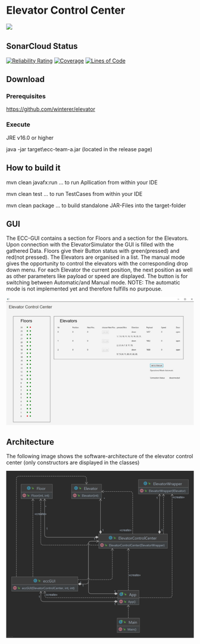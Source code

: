 # Elevator Control Center

<img src="https://s.keepmeme.com/files/en_posts/20200823/e672a8e92b6291e79f66bfab87d8addbman-in-elevator-meme-keep-scrolling-i-want-to-go-up.jpg">

## SonarCloud Status

[![Reliability Rating](https://sonarcloud.io/api/project_badges/measure?project=fhhagenberg-sqe-esd-ws21_elevator-control-center-team-a&metric=reliability_rating)](https://sonarcloud.io/summary/new_code?id=fhhagenberg-sqe-esd-ws21_elevator-control-center-team-a)
[![Coverage](https://sonarcloud.io/api/project_badges/measure?project=fhhagenberg-sqe-esd-ws21_elevator-control-center-team-a&metric=coverage)](https://sonarcloud.io/summary/new_code?id=fhhagenberg-sqe-esd-ws21_elevator-control-center-team-a)
[![Lines of Code](https://sonarcloud.io/api/project_badges/measure?project=fhhagenberg-sqe-esd-ws21_elevator-control-center-team-a&metric=ncloc)](https://sonarcloud.io/summary/new_code?id=fhhagenberg-sqe-esd-ws21_elevator-control-center-team-a)

## Download

### Prerequisites

https://github.com/winterer/elevator

### Execute

JRE v16.0 or higher

java -jar target\ecc-team-a.jar
(located in the release page)

## How to build it

mvn clean javafx:run ... to run Apllication from within your IDE

mvn clean test ...  to run TestCases from within your IDE

mvn clean package ... to build standalone JAR-Files into the target-folder


## GUI
The ECC-GUI contains a section for Floors and a section for the Elevators. Upon connection with the ElevatorSimulator the GUI is filled with the gathered Data. Floors give their Button status with green(pressed) and red(not pressed). The Elevators are organised in a list. The manual mode gives the opportunity to control the elevators with the corresponding drop down menu. For each Elevator the current position, the next position as well as other parameters like payload or speed are displayed. The button is for switching between Automatic/and Manual mode. NOTE: The automatic mode is not implemented yet and therefore fulfills no purpouse.

![Screenshot](doc/GUI.png)

## Architecture

The following image shows the software-architecture of the elevator control center (only constructors are displayed in the classes)

![Screenshot](doc/classDiag.png)
